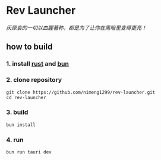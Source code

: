 # Rev Launcher
*灰原哀的一切以血腥著称，都是为了让你在黑暗里变得更亮！*
## how to build
### 1. install [rust](https://www.rust-lang.org/) and [bun](https://bun.sh/)
### 2. clone repository
```
git clone https://github.com/nimeng1299/rev-launcher.git
cd rev-launcher
```
### 3. build
```
bun install
```
### 4. run
```
bun run tauri dev
```
